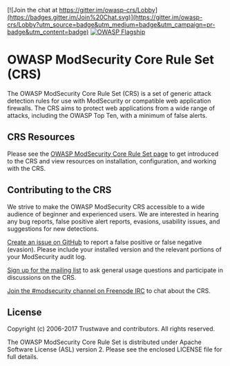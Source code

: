 [![Join the chat at https://gitter.im/owasp-crs/Lobby](https://badges.gitter.im/Join%20Chat.svg)](https://gitter.im/owasp-crs/Lobby?utm_source=badge&utm_medium=badge&utm_campaign=pr-badge&utm_content=badge)
[![OWASP Flagship](https://img.shields.io/badge/owasp-flagship%20project-38a047.svg)](https://www.owasp.org/index.php/OWASP_Project_Inventory#tab=Flagship_Projects)

# OWASP ModSecurity Core Rule Set (CRS)

The OWASP ModSecurity Core Rule Set (CRS) is a set of generic attack detection rules for use with ModSecurity or compatible web application firewalls. The CRS aims to protect web applications from a wide range of attacks, including the OWASP Top Ten, with a minimum of false alerts.

## CRS Resources

Please see the [OWASP ModSecurity Core Rule Set page](https://modsecurity.org/crs/) to get introduced to the CRS and view resources on installation, configuration, and working with the CRS.

## Contributing to the CRS

We strive to make the OWASP ModSecurity CRS accessible to a wide audience of beginner and experienced users. We are interested in hearing any bug reports, false positive alert reports, evasions, usability issues, and suggestions for new detections.

[Create an issue on GitHub](https://github.com/SpiderLabs/owasp-modsecurity-crs/issues) to report a false positive or false negative (evasion). Please include your installed version and the relevant portions of your ModSecurity audit log.

[Sign up for the mailing list](https://lists.owasp.org/mailman/listinfo/owasp-modsecurity-core-rule-set) to ask general usage questions and participate in discussions on the CRS.

[Join the #modsecurity channel on Freenode IRC](https://webchat.freenode.net/?channels=%23modsecurity) to chat about the CRS.

## License

Copyright (c) 2006-2017 Trustwave and contributors. All rights reserved.

The OWASP ModSecurity Core Rule Set is distributed under Apache Software License (ASL) version 2. Please see the enclosed LICENSE file for full details.

